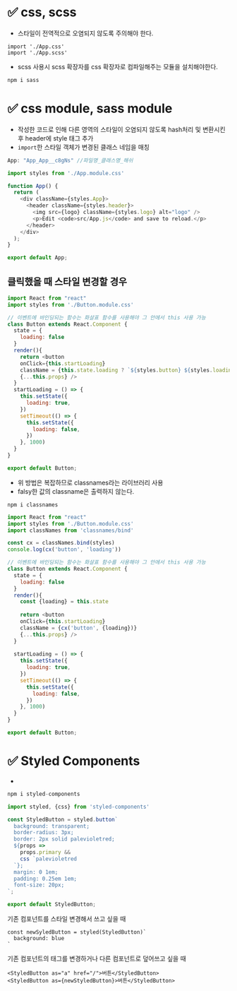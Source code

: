 # ✅ css, scss
* 스타일이 전역적으로 오염되지 않도록 주의해야 한다.
```
import './App.css'
import './App.scss'
```
* scss 사용시 scss 확장자를 css 확장자로 컴파일해주는 모듈을 설치해야한다. 
```bash
npm i sass
```
# ✅ css module, sass module
* 작성한 코드로 인해 다른 영역의 스타일이 오염되지 않도록 hash처리 및 변환시킨 후 header에 style 태그 추가
* `import`한 스타일 객체가 변경된 클래스 네임을 매칭 
```js
App: "App_App__c8gNs" //파일명_클래스명_해쉬
```
```js
import styles from './App.module.css'

function App() {
  return (
    <div className={styles.App}>
      <header className={styles.header}>
        <img src={logo} className={styles.logo} alt="logo" />
        <p>Edit <code>src/App.js</code> and save to reload.</p>
      </header>
    </div>
  );
}

export default App;
```
## 클릭했을 때 스타일 변경할 경우
```js
import React from "react"
import styles from './Button.module.css'

// 이벤트에 바인딩되는 함수는 화살표 함수를 사용해야 그 안에서 this 사용 가능
class Button extends React.Component {
  state = {
    loading: false
  }
  render(){
    return <button
    onClick={this.startLoading}
    className = {this.state.loading ? `${styles.button} ${styles.loading}` : styles.button}
    {...this.props} />
  }
  startLoading = () => {
    this.setState({
      loading: true,
    })
    setTimeout(() => {
      this.setState({
        loading: false,
      })
    }, 1000)
  }
}

export default Button;
```
* 위 방법은 복잡하므로 classnames라는 라이브러리 사용
* falsy한 값의 classname은 출력하지 않는다.
```
npm i classnames
```
```js
import React from "react"
import styles from './Button.module.css'
import classNames from 'classnames/bind'

const cx = classNames.bind(styles)
console.log(cx('button', 'loading'))

// 이벤트에 바인딩되는 함수는 화살표 함수를 사용해야 그 안에서 this 사용 가능
class Button extends React.Component {
  state = {
    loading: false
  }
  render(){
    const {loading} = this.state
    
    return <button
    onClick={this.startLoading}
    className = {cx('button', {loading})}
    {...this.props} />
  }
  
  startLoading = () => {
    this.setState({
      loading: true,
    })
    setTimeout(() => {
      this.setState({
        loading: false,
      })
    }, 1000)
  }
}

export default Button;
```
# ✅ Styled Components
* 
```js
npm i styled-components
```
```js
import styled, {css} from 'styled-components'

const StyledButton = styled.button`
  background: transparent;
  border-radius: 3px;
  border: 2px solid palevioletred;
  ${props =>
    props.primary &&
    css `palevioletred
  `};
  margin: 0 1em;
  padding: 0.25em 1em;
  font-size: 20px;
`;

export default StyledButton;
```
기존 컴포넌트를 스타일 변경해서 쓰고 싶을 때
```
const newSyledButton = styled(StyledButton)`
  background: blue
`
```
기존 컴포넌트의 태그를 변경하거나 다른 컴포넌트로 덮어쓰고 싶을 때
```
<StyledButton as="a" href="/">버튼</StyledButton>
<StyledButton as={newStyledButton}>버튼</StyledButton>
```
